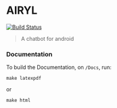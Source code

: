 # AIRYL

[![Build Status](https://travis-ci.org/PhoenixRRDS/AIRYL.svg?branch=master)](https://travis-ci.org/PhoenixRRDS/AIRYL)

> A chatbot for android

### Documentation

To build the Documentation, on `/Docs`, run: 

```
make latexpdf
```

or

```
make html
```

